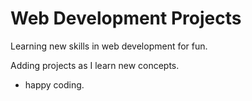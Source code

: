 # Web Development Projects

Learning new skills in web development for fun.

Adding projects as I learn new concepts.

- happy coding.
